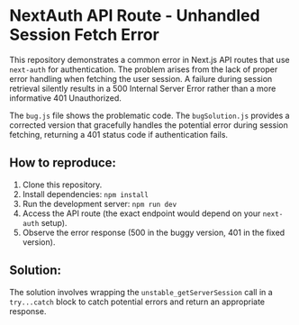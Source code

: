 # NextAuth API Route - Unhandled Session Fetch Error

This repository demonstrates a common error in Next.js API routes that use `next-auth` for authentication. The problem arises from the lack of proper error handling when fetching the user session.  A failure during session retrieval silently results in a 500 Internal Server Error rather than a more informative 401 Unauthorized.

The `bug.js` file shows the problematic code. The `bugSolution.js` provides a corrected version that gracefully handles the potential error during session fetching, returning a 401 status code if authentication fails.

## How to reproduce:

1. Clone this repository.
2. Install dependencies: `npm install`
3. Run the development server: `npm run dev`
4. Access the API route (the exact endpoint would depend on your `next-auth` setup).
5. Observe the error response (500 in the buggy version, 401 in the fixed version).

## Solution:

The solution involves wrapping the `unstable_getServerSession` call in a `try...catch` block to catch potential errors and return an appropriate response.